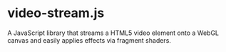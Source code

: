 # video-stream.js
A JavaScript library that streams a HTML5 video element onto a WebGL canvas and easily applies effects via fragment shaders.
